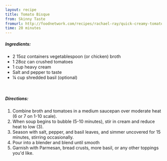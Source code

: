 ```yaml
---
layout: recipe
title: Tomato Bisque
from: Skinny Taste
fromurl: http://foodnetwork.com/recipes/rachael-ray/quick-creamy-tomato-soup-recipe.html
time: 20 minutes
---
```


##### Ingredients:

* 2 15oz containers vegetablespoon (or chicken) broth
* 1 28oz can crushed tomatoes
* 1 cup heavy cream
* Salt and pepper to taste
* ¼ cup shredded basil (optional)

<br>

##### Directions:

1. Combine broth and tomatoes in a medium saucepan over moderate heat (6 or 7 on 1-10 scale).
2. When soup begins to bubble (5-10 minutes), stir in cream and reduce heat to low (3).
3. Season with salt, pepper, and basil leaves, and simmer uncovered for 15 minutes, stirring occasionally.
4. Pour into a blender and blend until smooth
5. Garnish with Parmesan, bread crusts, more basil, or any other toppings you'd like.
